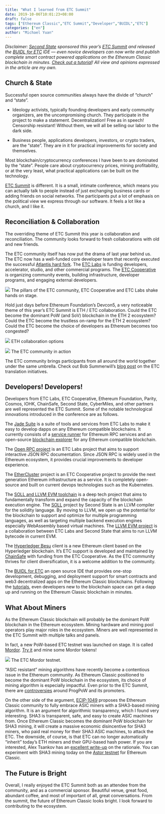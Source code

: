 ```yaml
---
title: "What I learned from ETC Summit"
date: 2019-10-06T10:01:23+08:00
draft: false
tags: ["Ethereum Classic","ETC Summit","Developer","BUIDL","ETC"]
categories: ["en"]
author: "Michael Yuan"
---
```


*Disclaimer: [Second State](https://www.secondstate.io/) sponsored this year’s [ETC Summit](https://etcsummit.com/) and released the [BUIDL for ETC](https://www.secondstate.io/etc/) IDE — even novice developers can now write and publish complete smart contract powered applications on the Ethereum Classic blockchain in minutes. [Check out a tutorial](https://hackernoon.com/easier-and-faster-dapps-on-the-ethereum-classic-blockchain-r9qn34a7)! All view and opinions expressed in the article are my own.*

## Church & State

Successful open source communities always have the divide of “church” and “state”. 

* Ideology activists, typically founding developers and early community organizers, are the uncompromising church. They participate in the project to make a statement. Decentralization! Free as in speech! Censorship resistant! Without them, we will all be selling our labor to the dark side. 

* Business people, applications developers, investors, or crypto traders, are the “state”. They are in it for practical improvements for society and themselves. 

Most blockchain/cryptocurrency conferences I have been to are dominated by the “state”. People care about cryptocurrency prices, mining profitability, or at the very least, what practical applications can be built on the technology. 

[ETC Summit](https://etcsummit.com) is different. It is a small, intimate conference, which means you can actually talk to people instead of just exchanging business cards or adding friends on social networks. The participants put a lot of emphasis on the political view we express through our software. It feels a lot like a church, and I like it. 

## Reconciliation & Collaboration
The overriding theme of ETC Summit this year is collaboration and reconciliation. The community looks forward to fresh collaborations with old and new friends. 

The ETC community itself has now put the drama of last year behind us. The ETC now has a well-funded core developer team that recently executed the successful [Atlantis hard fork](https://www.coindesk.com/ethereum-classic-successfully-forks-improving-interoperability-with-ethereum). The [ETC Labs](https://etclabs.org/) is funding developers, accelerator, studio, and other commercial programs. The [ETC Cooperative](https://etccooperative.org/) is organizing community events, building infrastructure, developer programs, and engaging external developers.

![](/images/20191006-etc-summit-recap-01.png)
The pillars of the ETC community, ETC Cooperative and ETC Labs shake hands on stage. 

Hold just days before Ethereum Foundation’s Devcon5, a very noticeable theme of this year’s ETC Summit is ETH / ETC collaboration. Could the ETC become the dominant PoW (and SoV) blockchain in the ETH 2 ecosystem? Could the ETC become the trustless on-ramp for the ETH 2 ecosystem? Could the ETC become the choice of developers as Ethereum becomes too congested? 

![](/images/20191006-etc-summit-recap-02.png)
ETH collaboration options

![](/images/20191006-etc-summit-recap-03.png)
The ETC community in action

The ETC community brings participants from all around the world together under the same umbrella. Check out Bob Summerwill’s [blog post](https://bobsummerwill.com/2019/10/03/addressing-east-west-disconnect-in-etc/) on the ETC translation initiatives. 

## Developers! Developers!
Developers from ETC Labs, ETC Cooperative, Ethereum Foundation, Parity, Cosmos, IOHK, ChainSafe, Second State, CyberMiles, and other partners are well represented the ETC Summit. Some of the notable technological innovations introduced in the conference are as follows.

The [Jade Suite](https://jade.builders/) is a suite of tools and services from ETC Labs to make it easy to develop dapps on any Ethereum compatible blockchains. It currently consists of a [service runner](https://medium.com/ethereum-classic-labs/jade-service-runner-f63e14c1b81b) for Ethereum RPC services and an open-source [blockchain explorer](https://medium.com/etclabscore/jade-explorer-a-minimal-block-explorer-for-the-ethereum-stack-a0df1aecdc38) for any Ethereum compatible blockchain.  

The [Open RPC project](https://open-rpc.org/) is an ETC Labs project that aims to support interactive JSON RPC documentation. Since JSON RPC is widely used in the Ethereum ecosystem, it provides crucial improvements to developer experience.

The [EtherCluster](https://www.ethercluster.com/) project is an ETC Cooperative project to provide the next generation Ethereum infrastructure as a service. It is completely open-source and built on current devops technologies such as the Kubernetes.

The [SOLL and LLVM EVM toolchain](https://blog.secondstate.io/post/20190901-etc-partners-with-secondstate/) is a deep tech project that aims to fundamentally transform and expand the capacity of the blockchain execution engine. The [SOLL](https://github.com/second-state/soll) project by Second State is an LLVM compiler for the solidity language. By moving to LLVM, we open up the potential for the blockchain to support and optimize for multiple programming languages, as well as targeting multiple backend execution engines especially WebAssembly based virtual machines. The [LLVM EVM project](https://medium.com/etclabscore/the-evm-llvm-is-coming-to-ethereum-classic-what-you-need-to-know-c13962f25571) is a collaboration between ETC Labs and Second State that aims to run LLVM bytecode in current EVM. 

The [Hyperledger Besu](https://www.hyperledger.org/projects/besu) client is a new Ethereum client based on the Hyperledger blockchain. It’s ETC support is developed and maintained by [ChainSafe](https://chainsafe.io/) with funding from the ETC Cooperative. As the ETC community thrives for client diversification, it is a welcome addition to the community. 

The [BUIDL for ETC](https://www.secondstate.io/etc/) an open source IDE that provides one-stop development, debugging, and deployment support for smart contracts and web3 decentralized apps on the Ethereum Classic blockchains. Following the [tutorials](https://docs.secondstate.io/buidl-developer-tool/demo-a-voting-dapp/ethereum-classic), even developers new to the blockchain space can get a dapp up and running on the Ethereum Classic blockchain in minutes.

## What About Miners
As the Ethereum Classic blockchain will probably be the dominant PoW blockchain in the Ethereum ecosystem. Mining hardware and mining pool operators play major roles in the ecosystem. Miners are well represented in the ETC Summit with multiple talks and panels. 

In fact, a new PoW-based ETC testnet was launched on stage. It is called [Mordor](https://www.thecoinrepublic.com/etc-summit-ethereum-classic-launched-mordor-its-new-testnet/). [Try it](https://github.com/eth-classic/mordor) and mine some Mordor tokens!

![](/images/20191006-etc-summit-recap-04.png)
The ETC Mordor testnet.

“ASIC resistant” mining algorithms have recently become a contentious issue in the Ethereum community. As Ethereum Classic positioned to become the dominant PoW blockchain in the ecosystem, its choice of mining algorithm is especially impactful. Even prior to the ETC Summit, there are [controversies](https://bobsummerwill.com/2019/09/17/progpow-author-kristy-leigh-minehan-uninvited-from-etc-summit/) around ProgPoW and its promoters.

On the other side of the argument, [ECIP-1049](https://github.com/ethereumclassic/ECIPs/issues/13) proposes the Ethereum Classic community to fully embrace ASIC miners with a SHA3-based mining algorithm. It is an argument for algorithmic transparency, which I found very interesting. SHA3 is transparent, safe, and easy to create ASIC machines from. Once Ethereum Classic becomes the dominant PoW blockchain for SHA3 mining, it will create a massive economic disincentive for SHA3 miners, who paid real money for their SHA3 ASIC machines, to attack the ETC. The downside, of course, is that ETC can no longer automatically “inherit” today’s ETH miners and their GPU-based hash power. If you are interested, Alex Tsankov has an [excellent write-up](https://medium.com/coinmonks/ecip-1049-why-ethereum-classic-should-adopt-keccak256-for-its-proof-of-work-algorithm-e45aee32d8a9) on the rationale. You can experiment with SHA3 mining today on the [Astor testnet](https://medium.com/@antsankov/the-what-why-and-how-of-astor-testnet-e7366ba2a730) for Ethereum Classic.

## The Future is Bright
Overall, I really enjoyed the ETC Summit both as an attendee from the community, and as a commercial sponsor. Beautiful venue, great food, abundant coffee, and most of important of all, great conversations. From the summit, the future of Ethereum Classic looks bright. I look forward to contributing to the ecosystem.
